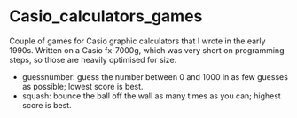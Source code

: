 # Casio_calculators_games
Couple of games for Casio graphic calculators that I wrote in the early 1990s. Written on a Casio fx-7000g, which was very short on programming steps, so those are heavily optimised for size.

- guessnumber: guess the number between 0 and 1000 in as few guesses as possible; lowest score is best.
- squash: bounce the ball off the wall as many times as you can; highest score is best.
